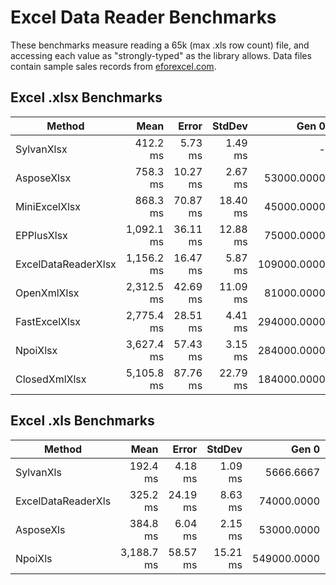 
# Excel Data Reader Benchmarks

These benchmarks measure reading a 65k (max .xls row count) file, and accessing each value as "strongly-typed" as the library allows.
Data files contain sample sales records from [eforexcel.com](https://eforexcel.com/wp/downloads-18-sample-csv-files-data-sets-for-testing-sales/).

## Excel .xlsx Benchmarks


|              Method |       Mean |    Error |   StdDev |       Gen 0 |      Gen 1 |     Gen 2 |    Allocated |
|-------------------- |-----------:|---------:|---------:|------------:|-----------:|----------:|-------------:|
|          SylvanXlsx |   412.2 ms |  5.73 ms |  1.49 ms |           - |          - |         - |       613 KB |
|          AsposeXlsx |   758.3 ms | 10.27 ms |  2.67 ms |  53000.0000 | 10000.0000 | 2000.0000 |   270,986 KB |
|       MiniExcelXlsx |   868.3 ms | 70.87 ms | 18.40 ms |  45000.0000 |          - |         - |   186,200 KB |
|          EPPlusXlsx | 1,092.1 ms | 36.11 ms | 12.88 ms |  75000.0000 | 14000.0000 | 3000.0000 |   445,733 KB |
| ExcelDataReaderXlsx | 1,156.2 ms | 16.47 ms |  5.87 ms | 109000.0000 |          - |         - |   449,047 KB |
|         OpenXmlXlsx | 2,312.5 ms | 42.69 ms | 11.09 ms |  81000.0000 | 29000.0000 | 3000.0000 |   478,898 KB |
|       FastExcelXlsx | 2,775.4 ms | 28.51 ms |  4.41 ms | 294000.0000 | 19000.0000 | 3000.0000 | 1,290,385 KB |
|            NpoiXlsx | 3,627.4 ms | 57.43 ms |  3.15 ms | 284000.0000 | 84000.0000 | 5000.0000 | 1,583,889 KB |
|       ClosedXmlXlsx | 5,105.8 ms | 87.76 ms | 22.79 ms | 184000.0000 | 49000.0000 | 5000.0000 | 1,105,078 KB |

## Excel .xls Benchmarks

|             Method |       Mean |    Error |   StdDev |       Gen 0 |       Gen 1 |     Gen 2 | Allocated |
|------------------- |-----------:|---------:|---------:|------------:|------------:|----------:|----------:|
|          SylvanXls |   192.4 ms |  4.18 ms |  1.09 ms |   5666.6667 |           - |         - |     23 MB |
| ExcelDataReaderXls |   325.2 ms | 24.19 ms |  8.63 ms |  74000.0000 |   6000.0000 | 1000.0000 |    323 MB |
|          AsposeXls |   384.8 ms |  6.04 ms |  2.15 ms |  53000.0000 |  10000.0000 | 3000.0000 |    252 MB |
|            NpoiXls | 3,188.7 ms | 58.57 ms | 15.21 ms | 549000.0000 | 148000.0000 | 7000.0000 |  2,343 MB |
